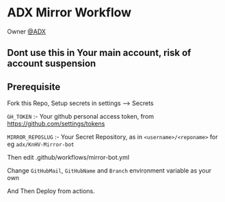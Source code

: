 # ADX Mirror Workflow
Owner [@ADX](https://t.me/adx69)

## Dont use this in Your main account, risk of account suspension

## Prerequisite
Fork this Repo,
Setup secrets in settings --> Secrets


`GH_TOKEN` :- Your github personal access token, from https://github.com/settings/tokens

`MIRROR_REPOSLUG` :- Your Secret Repository, as in `<username>/<reponame>` for eg `adx/KnHV-Mirror-bot`



Then edit .github/workflows/mirror-bot.yml


Change `GitHubMail`, `GitHubName` and `Branch` environment variable as your own

And Then Deploy from actions.
